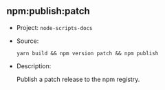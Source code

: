 ## npm:publish:patch

-   Project: `node-scripts-docs`
-   Source:

    ```shell
    yarn build && npm version patch && npm publish
    ```

-   Description:

    Publish a patch release to the npm registry.
